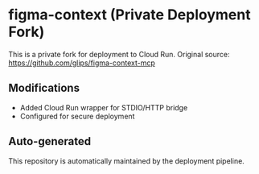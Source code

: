 # figma-context (Private Deployment Fork)

This is a private fork for deployment to Cloud Run.
Original source: https://github.com/glips/figma-context-mcp

## Modifications
- Added Cloud Run wrapper for STDIO/HTTP bridge
- Configured for secure deployment

## Auto-generated
This repository is automatically maintained by the deployment pipeline.
